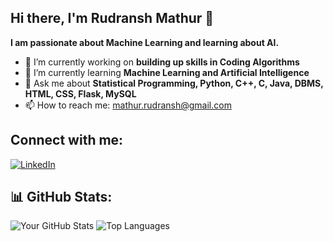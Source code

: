 ## Hi there, I'm Rudransh Mathur 👋

**I am passionate about Machine Learning and learning about AI.**

- 🔭 I’m currently working on **building up skills in Coding Algorithms**
- 🌱 I’m currently learning **Machine Learning and Artificial Intelligence**
- 💬 Ask me about **Statistical Programming, Python, C++, C, Java, DBMS, HTML, CSS, Flask, MySQL**
- 📫 How to reach me: mathur.rudransh@gmail.com

## Connect with me:
[![LinkedIn](https://img.shields.io/badge/-LinkedIn-blue?style=flat&logo=linkedin)](https://www.linkedin.com/in/rudransh-mathur)

## 📊 GitHub Stats:
![Your GitHub Stats](https://github-readme-stats.vercel.app/api?username=rudransmathu&show_icons=true&theme=radical)
![Top Languages](https://github-readme-stats.vercel.app/api/top-langs/?username=rudransmathur&layout=compact&theme=radical)
